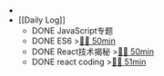 -
- [[Daily Log]]
	- DONE JavaScript专题
	- DONE ES6 >[🍅🍅 50min](#agenda-pomo://?t=f-1686215468879-1500%2Cf-1686217984657-1500)
	- DONE React技术揭秘 >[🍅🍅 50min](#agenda-pomo://?t=f-1686223515619-1500%2Cf-1686235784398-1500)
	- DONE react coding >[🍅🍅 51min](#agenda-pomo://?t=f-1686197572242-1500%2Cf-1686212167985-1500%2Cp-1686215309100-25)